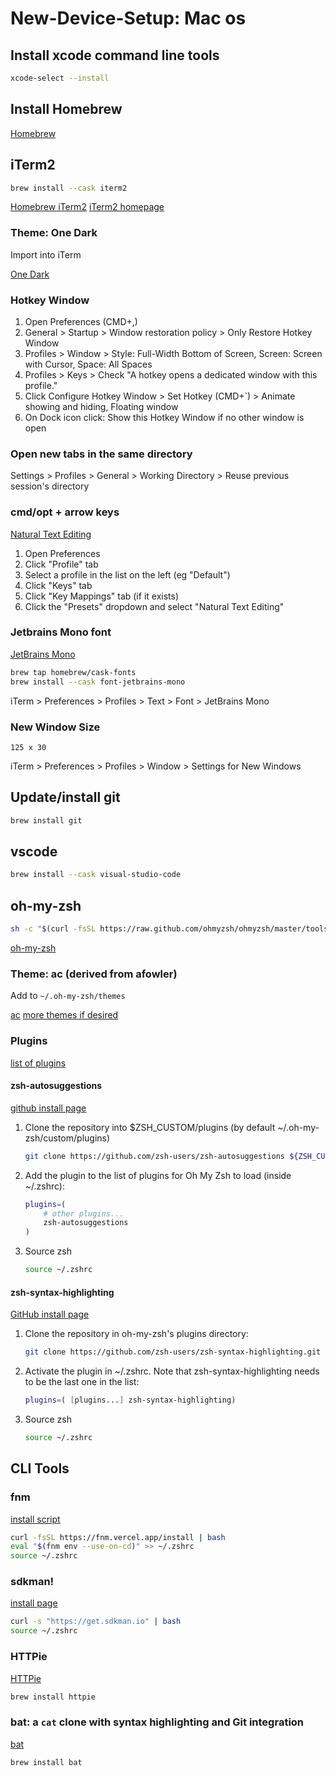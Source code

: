 # New-Device-Setup: Mac os

## Install xcode command line tools
```bash
xcode-select --install
```

## Install Homebrew
[Homebrew](https://brew.sh/)

## iTerm2
```bash
brew install --cask iterm2
```
[Homebrew iTerm2](https://formulae.brew.sh/cask/iterm2)
[iTerm2 homepage](https://iterm2.com/features.html)

### Theme: One Dark
Import into iTerm

[One Dark](./OneDark.itermcolors)

### Hotkey Window
1. Open Preferences (CMD+,)
1. General > Startup > Window restoration policy > Only Restore Hotkey Window
1. Profiles > Window > Style: Full-Width Bottom of Screen, Screen: Screen with Cursor, Space: All Spaces
1. Profiles > Keys > Check "A hotkey opens a dedicated window with this profile."
1. Click Configure Hotkey Window > Set Hotkey (CMD+`) > Animate showing and hiding, Floating window
1. On Dock icon click: Show this Hotkey Window if no other window is open

### Open new tabs in the same directory
Settings > Profiles > General > Working Directory > Reuse previous session's directory

### cmd/opt + arrow keys
[Natural Text Editing](https://superuser.com/a/1704086)
1. Open Preferences
2. Click "Profile" tab
3. Select a profile in the list on the left (eg "Default")
4. Click "Keys" tab
5. Click "Key Mappings" tab (if it exists)
6. Click the "Presets" dropdown and select "Natural Text Editing"

### Jetbrains Mono font
[JetBrains Mono](https://github.com/JetBrains/JetBrainsMono)

```bash
brew tap homebrew/cask-fonts
brew install --cask font-jetbrains-mono
```
iTerm > Preferences > Profiles > Text > Font > JetBrains Mono

### New Window Size
`125 x 30`

iTerm > Preferences > Profiles > Window > Settings for New Windows


## Update/install git
```bash
brew install git
```


## vscode
```bash
brew install --cask visual-studio-code
```


## oh-my-zsh
```bash
sh -c "$(curl -fsSL https://raw.github.com/ohmyzsh/ohmyzsh/master/tools/install.sh)"
```
[oh-my-zsh](https://ohmyz.sh/)

### Theme: ac (derived from afowler)
Add to `~/.oh-my-zsh/themes`

[ac](./ac.zsh-theme)
[more themes if desired](https://github.com/mbadolato/iTerm2-Color-Schemes)

### Plugins
[list of plugins](https://github.com/ohmyzsh/ohmyzsh/wiki/Plugins)
#### zsh-autosuggestions
[github install page](https://github.com/zsh-users/zsh-autosuggestions/blob/master/INSTALL.md)

1. Clone the repository into $ZSH_CUSTOM/plugins (by default ~/.oh-my-zsh/custom/plugins)
    ```bash
    git clone https://github.com/zsh-users/zsh-autosuggestions ${ZSH_CUSTOM:-~/.oh-my-zsh/custom}/plugins/zsh-autosuggestions
    ```
2. Add the plugin to the list of plugins for Oh My Zsh to load (inside ~/.zshrc):
    ```bash
    plugins=( 
        # other plugins...
        zsh-autosuggestions
    )
    ```
3. Source zsh
    ```bash
    source ~/.zshrc
    ```
    
#### zsh-syntax-highlighting
[GitHub install page](https://github.com/zsh-users/zsh-syntax-highlighting/blob/master/INSTALL.md#oh-my-zsh)

1. Clone the repository in oh-my-zsh's plugins directory:
    ```bash
    git clone https://github.com/zsh-users/zsh-syntax-highlighting.git ${ZSH_CUSTOM:-~/.oh-my-zsh/custom}/plugins/zsh-syntax-highlighting
    ```
2. Activate the plugin in ~/.zshrc. Note that zsh-syntax-highlighting needs to be the last one in the list:
    ```bash
    plugins=( [plugins...] zsh-syntax-highlighting)
    ```
3. Source zsh
    ```bash
    source ~/.zshrc
    ```
    
## CLI Tools
### fnm
[install script](https://github.com/Schniz/fnm#using-a-script-macoslinux)
```bash
curl -fsSL https://fnm.vercel.app/install | bash
eval "$(fnm env --use-on-cd)" >> ~/.zshrc
source ~/.zshrc
```

### sdkman!
[install page](https://sdkman.io/install)
```bash
curl -s "https://get.sdkman.io" | bash
source ~/.zshrc
```

### HTTPie
[HTTPie](https://httpie.io/)
```bash
brew install httpie
```

### bat: a `cat` clone with syntax highlighting and Git integration
[bat](https://github.com/sharkdp/bat)
```bash
brew install bat
```

